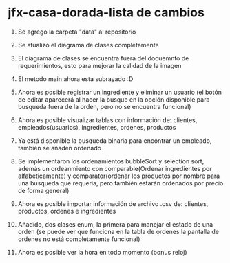 # jfx-casa-dorada-lista de cambios

1. Se agrego la carpeta "data" al repositorio

3. Se atualizó el diagrama de clases completamente

5. El diagrama de clases se encuentra fuera del docuemnto de requerimientos, esto para mejorar la calidad de la imagen

7. El metodo main ahora esta subrayado :D

9. Ahora es posible registrar un ingrediente y eliminar un usuario 
(el botón de editar aparecerá al hacer la busque en la opción disponible para busqueda fuera de la orden, pero no se encuentra funcional) 

7. Ahora es posible visualizar tablas con información de: clientes, empleados(usuarios), ingredientes, ordenes, productos

9. Ya está disponible la busqueda binaria para encontrar un empleado, también se añaden ordenado

11. Se implementaron los ordenamientos bubbleSort y selection sort, además un ordeanmiento con comparable(Ordenar ingredientes por alfabeticamente) 
y comparator(ordenar los productos por nombre para una busqueda que requeria, pero también estarán ordenados por precio de forma general)

12. Ahora es posible importar información de archivo .csv de: clientes, productos, ordenes e ingredientes

13. Añadido, dos clases enum, la primera para manejar el estado de una orden (se puede ver que funciona en la tabla de ordenes 
la pantalla de ordenes no está completamente funcional)

14. Ahora es posible ver la hora en todo momento (bonus reloj)
